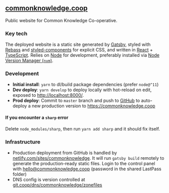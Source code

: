 ## [commonknowledge.coop](https://commonknowledge.coop)

Public website for Common Knowledge Co-operative. 

### Key tech 

The deployed website is a static site generated by [Gatsby](https://www.gatsbyjs.org), styled with [Rebass](https://rebassjs.org/) and [styled-components](https://www.styled-components.com/) for explicit CSS, and written in [React](https://reactjs.org/) + [TypeScript](https://www.typescriptlang.org/). Relies on [Node](https://nodejs.org/en/) for development, preferably installed via [Node Version Manager (`nvm`)](https://github.com/creationix/nvm).

### Development

- **Initial install**: `yarn` to dl/build package dependencies (prefer `node@^11`)
- **Dev deploy**: `yarn develop` to deploy locally with hot-reload on edit, exposed to [http://localhost:8000/](http://localhost:8000/).
- **Prod deploy**: Commit to `master` branch and push to [GitHub](https://github.com/commonknowledge/website) to auto-deploy a new production version to https://commonknowledge.coop

#### If you encounter a `sharp` error

Delete `node_modules/sharp`, then run `yarn add sharp` and it should fix itself.

### Infrastructure

- Production deployment from GitHub is handled by [netlify.com/sites/commonknowledge](https://app.netlify.com/sites/commonknowledge/overview). It will run `gatsby build` remotely to generate the production-ready static files. Login to the control panel with hello@commonknowledge.coop (password in the shared LastPass folder)
- DNS config is version controlled at [git.coop/dns/commonknowledge/zonefiles](https://git.coop/dns/commonknowledge/zonefiles)
